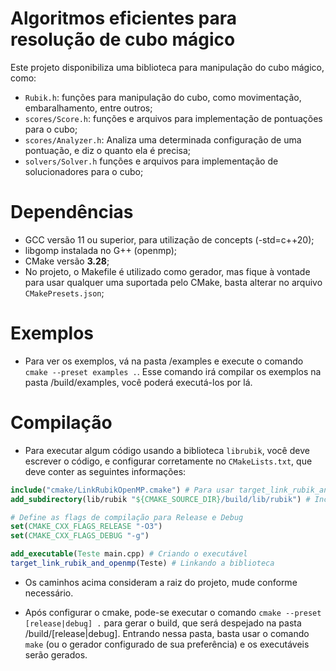 # Algoritmos eficientes para resolução de cubo mágico
Este projeto disponibiliza uma biblioteca para manipulação do cubo mágico, como:
* `Rubik.h`: funções para manipulação do cubo, como movimentação, embaralhamento, entre outros;
* `scores/Score.h`: funções e arquivos para implementação de pontuações para o cubo;
* `scores/Analyzer.h`: Analiza uma determinada configuração de uma pontuação, e diz o quanto ela é precisa;
* `solvers/Solver.h` funções e arquivos para implementação de solucionadores para o cubo;

# Dependências
* GCC versão 11 ou superior, para utilização de concepts (-std=c++20);
* libgomp instalada no G++ (openmp);
* CMake versão <strong>3.28</strong>;
* No projeto, o Makefile é utilizado como gerador, mas fique à vontade para usar qualquer uma suportada pelo CMake, basta alterar no arquivo `CMakePresets.json`;

# Exemplos
* Para ver os exemplos, vá na pasta /examples e execute o comando `cmake --preset examples .`. Esse comando irá compilar os exemplos na pasta /build/examples, você poderá executá-los por lá.

# Compilação
* Para executar algum código usando a biblioteca `librubik`, você deve escrever o código, e configurar corretamente no `CMakeLists.txt`, que deve conter as seguintes informações:

``` cmake
include("cmake/LinkRubikOpenMP.cmake") # Para usar target_link_rubik_and_openmp()
add_subdirectory(lib/rubik "${CMAKE_SOURCE_DIR}/build/lib/rubik") # Incluir a biblioteca

# Define as flags de compilação para Release e Debug
set(CMAKE_CXX_FLAGS_RELEASE "-O3")
set(CMAKE_CXX_FLAGS_DEBUG "-g")

add_executable(Teste main.cpp) # Criando o executável
target_link_rubik_and_openmp(Teste) # Linkando a biblioteca
```

* Os caminhos acima consideram a raiz do projeto, mude conforme necessário.

* Após configurar o cmake, pode-se executar o comando `cmake --preset [release|debug] .` para gerar o build, que será despejado na pasta /build/[release|debug]. Entrando nessa pasta, basta usar o comando `make` (ou o gerador configurado de sua preferência) e os executáveis serão gerados.
